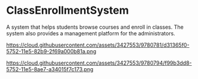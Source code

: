 # ClassEnrollmentSystem

A system that helps students browse courses and enroll in classes. The system also provides a management platform for the administrators.

https://cloud.githubusercontent.com/assets/3427553/9780781/d31365f0-5752-11e5-82b9-2f69a000b81a.png

https://cloud.githubusercontent.com/assets/3427553/9780794/f99b3dd8-5752-11e5-8ae7-a34015f7c173.png
